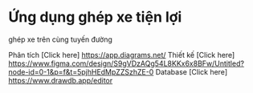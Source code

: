 # Ứng dụng ghép xe tiện lợi
ghép xe trên cùng tuyến đường

Phân tích [Click here] https://app.diagrams.net/
Thiết kế [Click here] https://www.figma.com/design/S9gVDzAQg54L8KKx6x8BFw/Untitled?node-id=0-1&p=f&t=5pjhHEdMpZZSzhZE-0
Database [Click here] https://www.drawdb.app/editor
